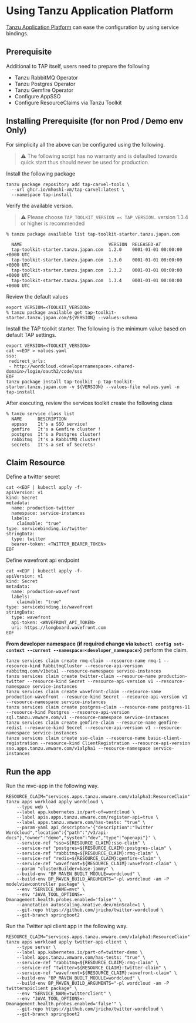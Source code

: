 # Using Tanzu Application Platform 
[Tanzu Application Platform](https://tanzu.vmware.com/application-platform) can ease the configuration by using service bindings.

## Prerequisite

Additional to TAP itself, users need to prepare the following
- Tanzu RabbitMQ Operator
- Tanzu Postgres Operator
- Tanzu Gemfire Operator
- Configure AppSSO
- Configure ResourceClaims via Tanzu Toolkit

## Installing Prerequisite (for non Prod / Demo env Only)

For simplicity all the above can be configured using the following.

> :warning: The following script has no warranty and is defaulted towards quick start thus should never be used for production.

Install the following package

```
tanzu package repository add tap-carvel-tools \
  --url ghcr.io/mhoshi-vm/tap-carvel:latest \
  --namespace tap-install
```

Verify the available version. 
> :warning: Please choose `TAP_TOOLKIT_VERSION =< TAP_VERSION.` version 1.3.4 or higher is recommended

```
% tanzu package available list tap-toolkit-starter.tanzu.japan.com

  NAME                                 VERSION  RELEASED-AT
  tap-toolkit-starter.tanzu.japan.com  1.2.0    0001-01-01 00:00:00 +0000 UTC
  tap-toolkit-starter.tanzu.japan.com  1.3.0    0001-01-01 00:00:00 +0000 UTC
  tap-toolkit-starter.tanzu.japan.com  1.3.2    0001-01-01 00:00:00 +0000 UTC
  tap-toolkit-starter.tanzu.japan.com  1.3.4    0001-01-01 00:00:00 +0000 UTC
```

Review the default values

```
export VERSION=<TOOLKIT_VERSION>
% tanzu package available get tap-toolkit-starter.tanzu.japan.com/${VERSION} --values-schema
```


Install the TAP toolkit starter. The following is the minimum value based on default TAP settings.

```
export VERSION=<TOOLKIT_VERSION>
cat <<EOF > values.yaml
sso:
 redirect_urls:
 - http://wordcloud.<developernamespace>.<shared-domain>/login/oauth2/code/sso
EOF
tanzu package install tap-toolkit -p tap-toolkit-starter.tanzu.japan.com -v ${VERSION} --values-file values.yaml -n tap-install
```

After executing, review the services toolkit create the following class

```
% tanzu service class list
  NAME      DESCRIPTION
  appsso    It's a SSO service!
  gemfire   It's a Gemfire cluster !
  postgres  It's a Postgres cluster!
  rabbitmq  It's a RabbitMQ cluster!
  secrets   It's a set of Secrets!
```

## Claim Resource

Define a twitter secret

```
cat <<EOF | kubectl apply -f-
apiVersion: v1
kind: Secret
metadata:
  name: production-twitter
  namespace: service-instances
  labels:
    claimable: "true"
type: servicebinding.io/twitter
stringData:
  type: twitter
  bearer-token: <TWITTER_BEARER_TOKEN>
EOF
```

Define wavefront api endpoint

```
cat <<EOF | kubectl apply -f-
apiVersion: v1
kind: Secret
metadata:
  name: production-wavefront
  labels:
    claimable: "true"
type: servicebinding.io/wavefront
stringData:
  type: wavefront
  api-token: <WAVEFRONT_API_TOKEN>
  uri: https://longboard.wavefront.com
EOF
```

**From developer namespace (if required change via `kubectl config set-context --current --namespace=<developer_namespace>`)** perform the claim.  
```
tanzu services claim create rmq-claim --resource-name rmq-1 --resource-kind RabbitmqCluster --resource-api-version rabbitmq.com/v1beta1 --resource-namespace service-instances
tanzu services claim create twitter-claim --resource-name production-twitter --resource-kind Secret --resource-api-version v1 --resource-namespace service-instances
tanzu services claim create wavefront-claim --resource-name production-wavefront --resource-kind Secret --resource-api-version v1 --resource-namespace service-instances
tanzu services claim create postgres-claim --resource-name postgres-11 --resource-kind Postgres --resource-api-version sql.tanzu.vmware.com/v1 --resource-namespace service-instances
tanzu services claim create gemfire-claim --resource-name gemfire-redis1 --resource-kind Secret --resource-api-version v1 --resource-namespace service-instances
tanzu services claim create sso-claim --resource-name basic-client-registration --resource-kind ClientRegistration --resource-api-version sso.apps.tanzu.vmware.com/v1alpha1 --resource-namespace service-instances
```

## Run the app


Run the mvc-app in the following way.

```
RESOURCE_CLAIM="services.apps.tanzu.vmware.com/v1alpha1:ResourceClaim"
tanzu apps workload apply wordcloud \
    --type web \
    --label app.kubernetes.io/part-of=wordcloud \
    --label apis.apps.tanzu.vmware.com/register-api=true \
    --label apps.tanzu.vmware.com/has-tests: "true" \
    --param-yaml api_descriptor='{"description":"Twitter Wordcloud","location":{"path":"/v3/api-docs"},"owner":"demo","system":"dev","type":"openapi"}' \
    --service-ref "sso=${RESOURCE_CLAIM}:sso-claim" \
    --service-ref "postgres=${RESOURCE_CLAIM}:postgres-claim" \
    --service-ref "rabbitmq=${RESOURCE_CLAIM}:rmq-claim" \
    --service-ref "redis=${RESOURCE_CLAIM}:gemfire-claim" \
    --service-ref "wavefront=${RESOURCE_CLAIM}:wavefront-claim" \
    --param "clusterBuilder=base-jammy" \
    --build-env "BP_MAVEN_BUILT_MODULE=wordcloud" \
    --build-env BP_MAVEN_BUILD_ARGUMENTS="-pl wordcloud -am -P modelviewcontroller package" \
    --env "SERVICE_NAME=mvc" \
    --env "JAVA_TOOL_OPTIONS=-Dmanagement.health.probes.enabled='false'" \
    --annotation autoscaling.knative.dev/minScale=1 \
    --git-repo https://github.com/jricho/twitter-wordcloud \
    --git-branch springboot2
```

Run the Twitter api client app in the following way.

```
RESOURCE_CLAIM="services.apps.tanzu.vmware.com/v1alpha1:ResourceClaim"
tanzu apps workload apply twitter-api-client \
    --type server \
    --label app.kubernetes.io/part-of=twitter-demo \
    --label apps.tanzu.vmware.com/has-tests: "true" \
    --service-ref "rabbitmq=${RESOURCE_CLAIM}:rmq-claim" \
    --service-ref "twitter=${RESOURCE_CLAIM}:twitter-claim" \
    --service-ref "wavefront=${RESOURCE_CLAIM}:wavefront-claim" \
    --build-env "BP_MAVEN_BUILT_MODULE=wordcloud" \
    --build-env BP_MAVEN_BUILD_ARGUMENTS="-pl wordcloud -am -P twitterapiclient package" \
    --env "SERVICE_NAME=twitterclient" \
    --env "JAVA_TOOL_OPTIONS=-Dmanagement.health.probes.enabled='false'" \
    --git-repo https://github.com/jricho/twitter-wordcloud \
    --git-branch springboot2
```
